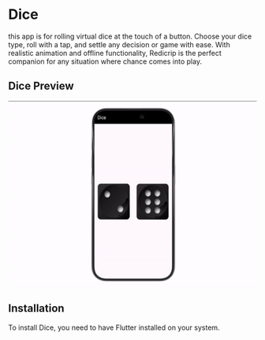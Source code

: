 # Dice

this app is for rolling virtual dice at the touch of a button. Choose your dice type, roll with a tap, and settle any decision or game with ease. With realistic animation and offline functionality, Redicrip is the perfect companion for any situation where chance comes into play. 

## Dice Preview

![MyCard Image](dice_gif.gif)





## Installation

To install Dice, you need to have Flutter installed on your system.

